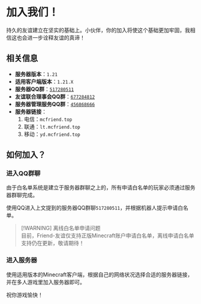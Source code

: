 # 加入我们！

持久的友谊建立在坚实的基础上。小伙伴，你的加入将使这个基础更加牢固，我相信这也会进一步诠释友谊的真谛！

## 相关信息

- **服务器版本**：`1.21`
- **适用客户端版本**：`1.21.X`
- **服务器QQ群**：[`517280511`](https://qm.qq.com/q/XYFus4mHQI "跳转至加入页面")
- **友谊联合理事会QQ群**：[`677284812`](https://qm.qq.com/q/LoNJXgQVWe "跳转至加入页面")
- **服务器管理服务QQ群**：[`456868666`](https://qm.qq.com/q/gdD6Jlj5Sw "跳转至加入页面")
- **服务器链接**：
  1. 电信：`mcfriend.top`
  2. 联通：`lt.mcfriend.top`
  3. 移动：`yd.mcfriend.top`

## 如何加入？

### 进入QQ群聊

由于白名单系统是建立于服务器群聊之上的，所有申请白名单的玩家必须通过服务器群聊完成。

使用QQ进入上文提到的服务器QQ群聊`517280511`，并根据机器人提示申请白名单。

> [!WARNING] 离线白名单申请问题  
> 目前，Friend-友谊仅支持正版Minecraft账户申请白名单，离线申请白名单支持仍在更新，敬请期待！

### 进入服务器

使用适用版本的Minecraft客户端，根据自己的网络状况选择合适的服务器链接，并在多人游戏里加入服务器即可。

祝你游戏愉快！
